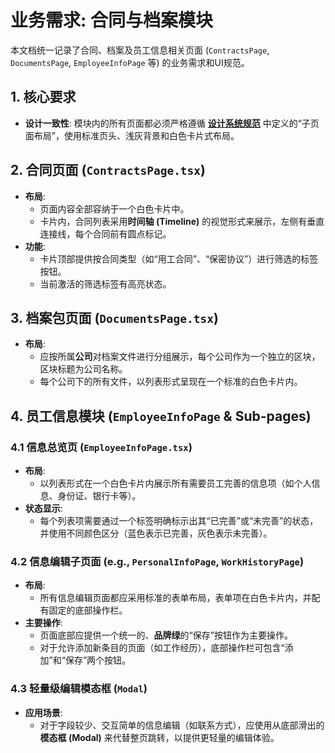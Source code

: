 # 业务需求: 合同与档案模块

本文档统一记录了合同、档案及员工信息相关页面 (`ContractsPage`, `DocumentsPage`, `EmployeeInfoPage` 等) 的业务需求和UI规范。

## 1. 核心要求

-   **设计一致性**: 模块内的所有页面都必须严格遵循 **[设计系统规范](./design_system.md)** 中定义的“子页面布局”，使用标准页头、浅灰背景和白色卡片式布局。

## 2. 合同页面 (`ContractsPage.tsx`)

-   **布局**:
    -   页面内容全部容纳于一个白色卡片中。
    -   卡片内，合同列表采用**时间轴 (Timeline)** 的视觉形式来展示，左侧有垂直连接线，每个合同前有圆点标记。
-   **功能**:
    -   卡片顶部提供按合同类型（如“用工合同”、“保密协议”）进行筛选的标签按钮。
    -   当前激活的筛选标签有高亮状态。

## 3. 档案包页面 (`DocumentsPage.tsx`)

-   **布局**:
    -   应按所属**公司**对档案文件进行分组展示，每个公司作为一个独立的区块，区块标题为公司名称。
    -   每个公司下的所有文件，以列表形式呈现在一个标准的白色卡片内。

## 4. 员工信息模块 (`EmployeeInfoPage` & Sub-pages)

### 4.1 信息总览页 (`EmployeeInfoPage.tsx`)

-   **布局**:
    -   以列表形式在一个白色卡片内展示所有需要员工完善的信息项（如个人信息、身份证、银行卡等）。
-   **状态显示**:
    -   每个列表项需要通过一个标签明确标示出其“已完善”或“未完善”的状态，并使用不同颜色区分（蓝色表示已完善，灰色表示未完善）。

### 4.2 信息编辑子页面 (e.g., `PersonalInfoPage`, `WorkHistoryPage`)

-   **布局**:
    -   所有信息编辑页面都应采用标准的表单布局，表单项在白色卡片内，并配有固定的底部操作栏。
-   **主要操作**:
    -   页面底部应提供一个统一的、**品牌绿**的“保存”按钮作为主要操作。
    -   对于允许添加新条目的页面（如工作经历），底部操作栏可包含“添加”和“保存”两个按钮。

### 4.3 轻量级编辑模态框 (`Modal`)

-   **应用场景**:
    -   对于字段较少、交互简单的信息编辑（如联系方式），应使用从底部滑出的**模态框 (Modal)** 来代替整页跳转，以提供更轻量的编辑体验。
